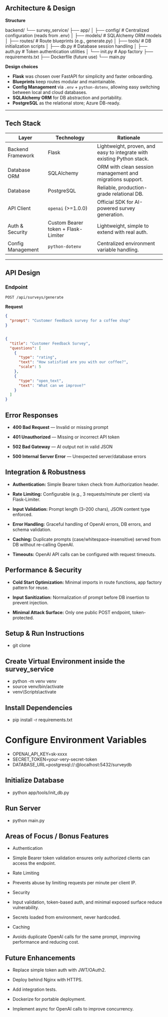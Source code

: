 ## Architecture & Design

**Structure**

backend/
└── survey_service/
├── app/
│ ├── config/ # Centralized configuration (reads from .env)
│ ├── models/ # SQLAlchemy ORM models
│ ├── routes/ # Route blueprints (e.g., generate.py)
│ ├── tools/ # DB initialization scripts
│ ├── db.py # Database session handling
│ ├── auth.py # Token authentication utilities
│ └── init.py # App factory
├── requirements.txt
├── Dockerfile (future use)
└── main.py

**Design choices**
- **Flask** was chosen over FastAPI for simplicity and faster onboarding.
- **Blueprints** keep routes modular and maintainable.
- **Config Management** via `.env` + `python-dotenv`, allowing easy switching between local and cloud databases.
- **SQLAlchemy ORM** for DB abstraction and portability.
- **PostgreSQL** as the relational store; Azure DB-ready.

---

## Tech Stack

| Layer               | Technology                       | Rationale                                                                 |
|---------------------|-----------------------------------|---------------------------------------------------------------------------|
| Backend Framework   | Flask                            | Lightweight, proven, and easy to integrate with existing Python stack.   |
| Database ORM        | SQLAlchemy                       | ORM with clean session management and migrations support.                |
| Database            | PostgreSQL                       | Reliable, production-grade relational DB.                                |
| API Client          | `openai` (>=1.0.0)               | Official SDK for AI-powered survey generation.                           |
| Auth & Security     | Custom Bearer token + Flask-Limiter | Lightweight, simple to extend with real auth.                            |
| Config Management   | `python-dotenv`                  | Centralized environment variable handling.                               |

---

## API Design

### Endpoint
`POST /api/surveys/generate`

**Request**
```json
{
  "prompt": "Customer feedback survey for a coffee shop"
}


{
  "title": "Customer Feedback Survey",
  "questions": [
    {
      "type": "rating",
      "text": "How satisfied are you with our coffee?",
      "scale": 5
    },
    {
      "type": "open_text",
      "text": "What can we improve?"
    }
  ]
}
```

## Error Responses

- **400 Bad Request** — Invalid or missing prompt

- **401 Unauthorized** — Missing or incorrect API token

- **502 Bad Gateway** — AI output not in valid JSON

- **500 Internal Server Error** — Unexpected server/database errors

## Integration & Robustness

- **Authentication:** Simple Bearer token check from Authorization header.

- **Rate Limiting:** Configurable (e.g., 3 requests/minute per client) via Flask-Limiter.

- **Input Validation:** Prompt length (3–200 chars), JSON content type enforced.

- **Error Handling:** Graceful handling of OpenAI errors, DB errors, and schema validation.

- **Caching:** Duplicate prompts (case/whitespace-insensitive) served from DB without re-calling OpenAI.

- **Timeouts:** OpenAI API calls can be configured with request timeouts.

## Performance & Security
- **Cold Start Optimization:** Minimal imports in route functions, app factory pattern for reuse.

- **Input Sanitization:** Normalization of prompt before DB insertion to prevent injection.

- **Minimal Attack Surface:** Only one public POST endpoint, token-protected.

## Setup & Run Instructions

- git clone

## Create Virtual Environment inside the survey_service

- python -m venv venv
- source venv/bin/activate  
- venv\Scripts\activate  

## Install Dependencies
- pip install -r requirements.txt

# Configure Environment Variables
- OPENAI_API_KEY=sk-xxxx
- SECRET_TOKEN=your-very-secret-token
- DATABASE_URL=postgresql://<user>:<pass>@localhost:5432/surveydb

## Initialize Database
- python app/tools/init_db.py

## Run Server
- python main.py


## Areas of Focus / Bonus Features
- Authentication

- Simple Bearer token validation ensures only authorized clients can access the endpoint.

- Rate Limiting

- Prevents abuse by limiting requests per minute per client IP.

- Security

- Input validation, token-based auth, and minimal exposed surface reduce vulnerability.

- Secrets loaded from environment, never hardcoded.

- Caching

- Avoids duplicate OpenAI calls for the same prompt, improving performance and reducing cost.

## Future Enhancements

- Replace simple token auth with JWT/OAuth2.

- Deploy behind Nginx with HTTPS.

- Add integration tests.

- Dockerize for portable deployment.

- Implement async for OpenAI calls to improve concurrency.

